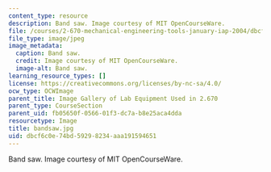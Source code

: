 ```yaml
---
content_type: resource
description: Band saw. Image courtesy of MIT OpenCourseWare.
file: /courses/2-670-mechanical-engineering-tools-january-iap-2004/dbcf6c0e74bd59298234aaa191594651_bandsaw.jpg
file_type: image/jpeg
image_metadata:
  caption: Band saw.
  credit: Image courtesy of MIT OpenCourseWare.
  image-alt: Band saw.
learning_resource_types: []
license: https://creativecommons.org/licenses/by-nc-sa/4.0/
ocw_type: OCWImage
parent_title: Image Gallery of Lab Equipment Used in 2.670
parent_type: CourseSection
parent_uid: fb05650f-0566-01f3-dc7a-b8e25aca4dda
resourcetype: Image
title: bandsaw.jpg
uid: dbcf6c0e-74bd-5929-8234-aaa191594651
---
```

Band saw. Image courtesy of MIT OpenCourseWare.